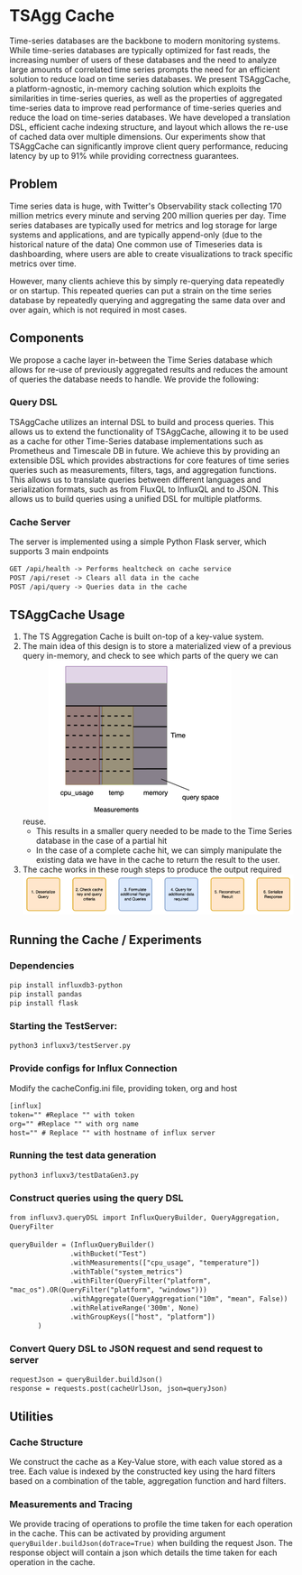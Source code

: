 # TSAgg Cache

Time-series databases are the backbone to modern monitoring systems. While time-series databases are typically optimized for fast reads, the increasing number of users of these databases and the need to analyze large amounts of correlated time series prompts the need for an efficient solution to reduce load on time series databases. We present TSAggCache, a platform-agnostic, in-memory caching solution which exploits the similarities in time-series queries, as well as the properties of aggregated time-series data to improve read performance of time-series queries and reduce the load on time-series databases. We have developed a translation DSL, efficient cache indexing structure, and layout which allows the re-use of cached data over multiple dimensions. Our experiments show that TSAggCache can significantly improve client query performance, reducing latency by up to 91% while providing correctness guarantees.

## Problem

Time series data is huge, with Twitter's Observability stack collecting 170 million metrics every minute and serving 200 million queries per day. Time series databases are typically used for metrics and log storage for large systems and applications, and are typically append-only (due to the historical nature of the data)
One common use of Timeseries data is dashboarding, where users are able to create visualizations to track specific metrics over time.

However, many clients achieve this by simply re-querying data repeatedly or on startup. This repeated queries can put a strain on the time series database by repeatedly querying and aggregating the same data over and over again, which is not required in most cases.

## Components 
We propose a cache layer in-between the Time Series database which allows for re-use of previously aggregated results and reduces the amount of queries the database needs to handle.
We provide the following:

### Query DSL
TSAggCache utilizes an internal DSL to build and process queries. This allows us to extend the functionality of TSAggCache, allowing it to be used as a cache for other Time-Series database implementations such as Prometheus and Timescale DB in future. We achieve this by providing an extensible DSL which provides abstractions for core features of time series queries such as measurements, filters, tags, and aggregation functions. This allows us to translate queries between different languages and serialization formats, such as from FluxQL to InfluxQL and to JSON. This allows us to build queries using a unified DSL for multiple platforms.

### Cache Server
The server is implemented using a simple Python Flask server, which supports 3 main endpoints 
```
GET /api/health -> Performs healtcheck on cache service
POST /api/reset -> Clears all data in the cache
POST /api/query -> Queries data in the cache
```

## TSAggCache Usage

1. The TS Aggregation Cache is built on-top of a key-value system.
2. The main idea of this design is to store a materialized view of a previous query in-memory, and check to see which parts of the query we can reuse.
![alt text](image-1.png)
    - This results in a smaller query needed to be made to the Time Series database in the case of a partial hit
    - In the case of a complete cache hit, we can simply manipulate the existing data we have in the cache to return the result to the user.
3. The cache works in these rough steps to produce the output required
![alt text](image-2.png)


## Running the Cache / Experiments

### Dependencies
```
pip install influxdb3-python
pip install pandas
pip install flask
```

### Starting the TestServer:
```
python3 influxv3/testServer.py
```

### Provide configs for Influx Connection
Modify the cacheConfig.ini file, providing token, org and host
```
[influx]
token="" #Replace "" with token
org="" #Replace "" with org name
host="" # Replace "" with hostname of influx server
```
### Running the test data generation
```
python3 influxv3/testDataGen3.py
```
### Construct queries using the query DSL
```
from influxv3.queryDSL import InfluxQueryBuilder, QueryAggregation, QueryFilter

queryBuilder = (InfluxQueryBuilder()
               .withBucket("Test")
               .withMeasurements(["cpu_usage", "temperature"])
               .withTable("system_metrics")
               .withFilter(QueryFilter("platform", "mac_os").OR(QueryFilter("platform", "windows")))
               .withAggregate(QueryAggregation("10m", "mean", False))
               .withRelativeRange('300m', None)
               .withGroupKeys(["host", "platform"])
       )
```

### Convert Query DSL to JSON request and send request to server
```
requestJson = queryBuilder.buildJson()
response = requests.post(cacheUrlJson, json=queryJson)
```


## Utilities

### Cache Structure
We construct the cache as a Key-Value store, with each value stored as a tree. Each value is indexed by the constructed key using the hard filters based on a combination of the table, aggregation function and hard filters.

### Measurements and Tracing
We provide tracing of operations to profile the time taken for each operation in the cache. This can be activated by providing argument `queryBuilder.buildJson(doTrace=True)` when building the request Json. The response object will contain a json which details the time taken for each operation in the cache.
